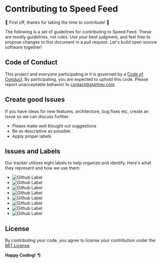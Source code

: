 # Contributing to Speed Feed

🎉 First off, thanks for taking the time to contribute! 🎉  

The following is a set of guidelines for contributing to Speed Feed. These are mostly guidelines, not rules. Use your best judgment, and feel free to propose changes to this document in a pull request. 
Let's build open source software together!  

## Code of Conduct

This project and everyone participating in it is governed by a [Code of Conduct](../main/CODE_OF_CONDUCT.md). By participating, you are expected to uphold this code. Please report unacceptable behavior to [contact@startrev.com](mailto:contact@startrev.com).

## Create good Issues

If you have ideas for new features, architecture, bug fixes etc, create an issue so we can discuss further.
- Please make well thought out suggestions
- Be as descriptive as possible
- Apply proper labels

## Issues and Labels

Our tracker utilizes eight labels to help organize and identify. Here's what they represent and how we use them:

- ![Github Label](https://img.shields.io/static/v1?label=label&message=fix&color=eb5a46&style=for-the-badge)
- ![Github Label](https://img.shields.io/static/v1?label=label&message=docs&color=89609e&style=for-the-badge)
- ![Github Label](https://img.shields.io/static/v1?label=label&message=perf&color=f4fffd&style=for-the-badge)
- ![Github Label](https://img.shields.io/static/v1?label=label&message=chore&color=519839&style=for-the-badge)
- ![Github Label](https://img.shields.io/static/v1?label=label&message=feat&color=055a8c&style=for-the-badge)
- ![Github Label](https://img.shields.io/static/v1?label=label&message=style&color=B70D5F&style=for-the-badge)
- ![Github Label](https://img.shields.io/static/v1?label=label&message=refactor&color=ff9f1a&style=for-the-badge)
- ![Github Label](https://img.shields.io/static/v1?label=label&message=security&color=eb5a46&style=for-the-badge)

## License

By contributing your code, you agree to license your contribution under the [MIT License](../main/LICENSE).

**Happy Coding!** 🌎 
